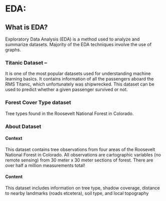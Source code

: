 
# EDA:
## What is EDA? 
Exploratory Data Analysis (EDA) is a method used to analyze and summarize datasets. Majority of the EDA techniques involve the use of graphs.

### Titanic Dataset – 
It is one of the most popular datasets used for understanding machine learning basics. It contains information of all the passengers aboard the RMS Titanic, which unfortunately was shipwrecked. This dataset can be used to predict whether a given passenger survived or not.

### Forest Cover Type dataset
 Tree types found in the Roosevelt National Forest in Colorado.


### About Dataset
#### Context
This dataset contains tree observations from four areas of the Roosevelt National Forest in Colorado. All observations are cartographic variables (no remote sensing) from 30 meter x 30 meter sections of forest. There are over half a million measurements total!

#### Content
This dataset includes information on tree type, shadow coverage, distance to nearby landmarks (roads etcetera), soil type, and local topography



